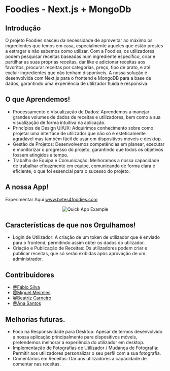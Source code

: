 # Foodies - Next.js + MongoDb
## Introdução

O projeto Foodies nasceu da necessidade de aproveitar ao máximo os ingredientes que temos em casa, especialmente aqueles que estão prestes a estragar e não sabemos como utilizar. Com a Foodies, os utilizadores podem pesquisar receitas baseadas num ingrediente específico, criar e partilhar as suas próprias receitas, dar like e adicionar receitas aos favoritos, procurar receitas por categorias, preço, tipo de prato, e até excluir ingredientes que não tenham disponíveis. A nossa solução é desenvolvida com Next.js para o frontend e MongoDB para a base de dados, garantindo uma experiência de utilizador fluída e responsiva.


## O que Aprendemos!

- Processamento e Visualização de Dados: Aprendemos a manejar grandes volumes de dados de receitas e utilizadores, bem como a sua visualização de forma intuitiva na aplicação.
- Princípios de Design UI/UX: Adquirimos conhecimento sobre como projetar uma interface de utilizador que não só é esteticamente agradável mas também fácil de usar em dispositivos móveis e desktop.
- Gestão de Projetos: Desenvolvemos competências em planear, executar e monitorizar o progresso do projeto, garantindo que todos os objetivos fossem atingidos a tempo.
- Trabalho de Equipa e Comunicação: Melhoramos a nossa capacidade de trabalhar eficazmente em equipe, comunicando de forma clara e eficiente, o que foi essencial para o sucesso do projeto.


## A nossa App!
Experimentar Aqui <a href=https://www.bytes4foodies.com>www.bytes4foodies.com</a>
<p align="center">
  <img src="https://media.giphy.com/media/v1.Y2lkPTc5MGI3NjExbDIxbWowbGdwOGo4YnA3emMwa215d3NpNHc5NXNrMDBwZ25kbDB5MyZlcD12MV9pbnRlcm5hbF9naWZfYnlfaWQmY3Q9Zw/xFOOepSSZAvgNXgwAq/giphy.gif" alt="Quick App Example">
</p>


## Características de que nos Orgulhamos!

- Login de Utilizador: A criação de um token de utilizador que é enviado para o frontend, permitindo assim obter os dados do utilizador.
- Criação e Publicação de Receitas: Os utilizadores podem criar e publicar receitas, que só serão exibidas após aprovação de um administrador.


## Contribuidores

- [@Fábio Silva](https://github.com/FabioTorresSilva)
- [@Miguel Meireles](https://github.com/MiguelMeireles09)
- [@Beatriz Carneiro](https://github.com/MariaBeatrizCarneiro)
- [@Ana Santos](https://github.com/ANCCSANTOS)


## Melhorias futuras.
- Foco na Responsividade para Desktop: Apesar de termos desenvolvido a nossa aplicação principalmente para dispositivos móveis, pretendemos melhorar a experiência do utilizador em desktop.
- Implementação de Fotografias de Utilizador / Mudança de Fotografia: Permitir aos utilizadores personalizar o seu perfil com a sua fotografia.
- Comentários em Receitas: Dar aos utilizadores a capacidade de comentar nas receitas.
